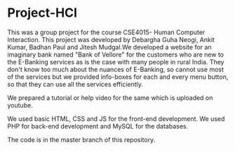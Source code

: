 # Project-HCI
This was a group project for the course CSE4015- Human Computer Interaction. This project was developed by Debargha Guha Neogi, Ankit Kumar, Badhan Paul and Jitesh Mudgal.We developed a website for an imaginary bank named "Bank of Vellore" for the customers who are new to the E-Banking services as is the case with many people in rural India. They don't know too much about the nuances of E-Banking, so cannot use most of the services but we provided info-boxes for each and every menu button, so that they can use all the services efficiently.

We prepared a tutorial or help video for the same which is uploaded on youtube.

We used basic HTML, CSS and JS for the front-end development.
We used PHP for back-end development and MySQL for the databases.


The code is in the master branch of this repository.
